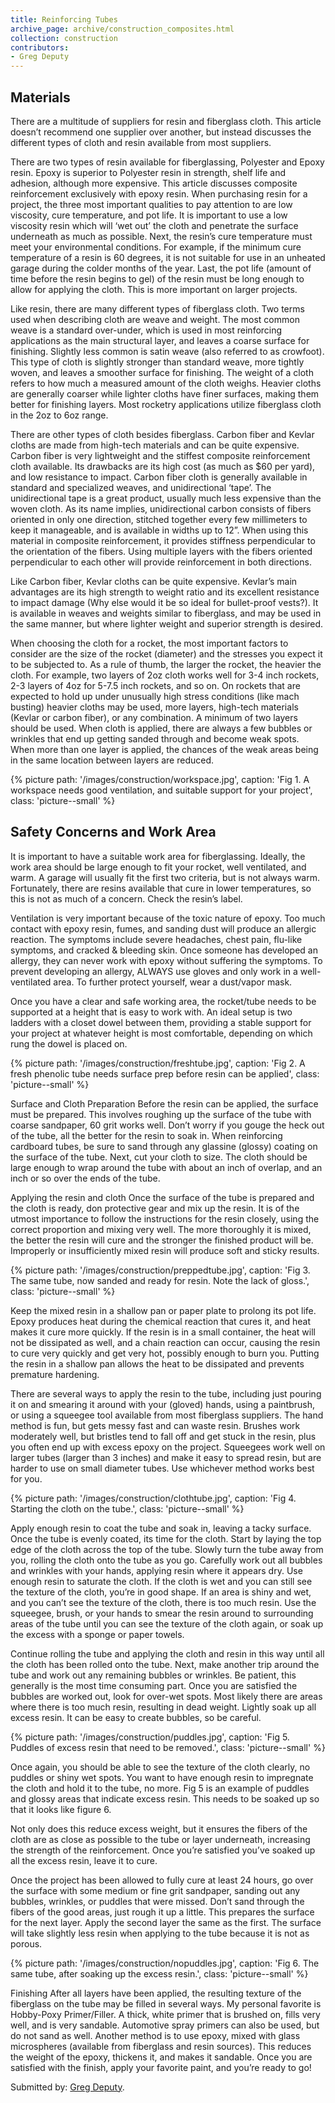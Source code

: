 ```yaml
---
title: Reinforcing Tubes
archive_page: archive/construction_composites.html
collection: construction
contributors:
- Greg Deputy
---
```

## Materials

There are a multitude of suppliers for resin and fiberglass cloth.
This article doesn’t recommend one supplier over another, but instead discusses the different types of cloth and resin available from most suppliers.

There are two types of resin available for fiberglassing, Polyester and Epoxy resin.
Epoxy is superior to Polyester resin in strength, shelf life and adhesion, although more expensive.
This article discusses composite reinforcement exclusively with epoxy resin.
When purchasing resin for a project, the three most important qualities to pay attention to are low viscosity, cure temperature, and pot life.
It is important to use a low viscosity resin which will ‘wet out’ the cloth and penetrate the surface underneath as much as possible.
Next, the resin’s cure temperature must meet your environmental conditions.
For example, if the minimum cure temperature of a resin is 60 degrees, it is not suitable for use in an unheated garage during the colder months of the year.
Last, the pot life (amount of time before the resin begins to gel) of the resin must be long enough to allow for applying the cloth.
This is more important on larger projects.

Like resin, there are many different types of fiberglass cloth.
Two terms used when describing cloth are weave and weight.
The most common weave is a standard over-under, which is used in most reinforcing applications as the main structural layer, and leaves a coarse surface for finishing.
Slightly less common is satin weave (also referred to as crowfoot).
This type of cloth is slightly stronger than standard weave, more tightly woven, and leaves a smoother surface for finishing.
The weight of a cloth refers to how much a measured amount of the cloth weighs.
Heavier cloths are generally coarser while lighter cloths have finer surfaces, making them better for finishing layers.
Most rocketry applications utilize fiberglass cloth in the 2oz to 6oz range.

There are other types of cloth besides fiberglass.
Carbon fiber and Kevlar cloths are made from high-tech materials and can be quite expensive.
Carbon fiber is very lightweight and the stiffest composite reinforcement cloth available.
Its drawbacks are its high cost (as much as $60 per yard), and low resistance to impact.
Carbon fiber cloth is generally available in standard and specialized weaves, and unidirectional ‘tape’.
The unidirectional tape is a great product, usually much less expensive than the woven cloth.
As its name implies, unidirectional carbon consists of fibers oriented in only one direction, stitched together every few millimeters to keep it manageable, and is available in widths up to 12”.
When using this material in composite reinforcement, it provides stiffness perpendicular to the orientation of the fibers.
Using multiple layers with the fibers oriented perpendicular to each other will provide reinforcement in both directions.

Like Carbon fiber, Kevlar cloths can be quite expensive.
Kevlar’s main advantages are its high strength to weight ratio and its excellent resistance to impact damage (Why else would it be so ideal for bullet-proof vests?).
It is available in weaves and weights similar to fiberglass, and may be used in the same manner, but where lighter weight and superior strength is desired.

When choosing the cloth for a rocket, the most important factors to consider are the size of the rocket (diameter) and the stresses you expect it to be subjected to.
As a rule of thumb, the larger the rocket, the heavier the cloth.
For example, two layers of 2oz cloth works well for 3-4 inch rockets, 2-3 layers of 4oz for 5-7.5 inch rockets, and so on.
On rockets that are expected to hold up under unusually high stress conditions (like mach busting) heavier cloths may be used, more layers, high-tech materials (Kevlar or carbon fiber), or any combination.
A minimum of two layers should be used. When cloth is applied, there are always a few bubbles or wrinkles that end up getting sanded through and become weak spots.
When more than one layer is applied, the chances of the weak areas being in the same location between layers are reduced.

{% picture path: '/images/construction/workspace.jpg', caption: 'Fig 1. A workspace needs good ventilation, and suitable support for your project', class: 'picture--small' %}

## Safety Concerns and Work Area

It is important to have a suitable work area for fiberglassing.
Ideally, the work area should be large enough to fit your rocket, well ventilated, and warm.
A garage will usually fit the first two criteria, but is not always warm.
Fortunately, there are resins available that cure in lower temperatures, so this is not as much of a concern.
Check the resin’s label.

Ventilation is very important because of the toxic nature of epoxy.
Too much contact with epoxy resin, fumes, and sanding dust will produce an allergic reaction.
The symptoms include severe headaches, chest pain, flu-like symptoms, and cracked & bleeding skin.
Once someone has developed an allergy, they can never work with epoxy without suffering the symptoms.
To prevent developing an allergy, ALWAYS use gloves and only work in a well-ventilated area.
To further protect yourself, wear a dust/vapor mask.

Once you have a clear and safe working area, the rocket/tube needs to be supported at a height that is easy to work with.
An ideal setup is two ladders with a closet dowel between them, providing a stable support for your project at whatever height is most comfortable, depending on which rung the dowel is placed on.

{% picture path: '/images/construction/freshtube.jpg', caption: 'Fig 2. A fresh phenolic tube needs surface prep before resin can be applied', class: 'picture--small' %}

Surface and Cloth Preparation Before the resin can be applied, the surface must be prepared.
This involves roughing up the surface of the tube with coarse sandpaper, 60 grit works well.
Don’t worry if you gouge the heck out of the tube, all the better for the resin to soak in.
When reinforcing cardboard tubes, be sure to sand through any glassine (glossy) coating on the surface of the tube.
Next, cut your cloth to size. The cloth should be large enough to wrap around the tube with about an inch of overlap, and an inch or so over the ends of the tube.

Applying the resin and cloth Once the surface of the tube is prepared and the cloth is ready, don protective gear and mix up the resin.
It is of the utmost importance to follow the instructions for the resin closely, using the correct proportion and mixing very well.
The more thoroughly it is mixed, the better the resin will cure and the stronger the finished product will be.
Improperly or insufficiently mixed resin will produce soft and sticky results.

{% picture path: '/images/construction/preppedtube.jpg', caption: 'Fig 3. The same tube, now sanded and ready for resin. Note the lack of gloss.', class: 'picture--small' %}

Keep the mixed resin in a shallow pan or paper plate to prolong its pot life.
Epoxy produces heat during the chemical reaction that cures it, and heat makes it cure more quickly.
If the resin is in a small container, the heat will not be dissipated as well, and a chain reaction can occur, causing the resin to cure very quickly and get very hot, possibly enough to burn you.
Putting the resin in a shallow pan allows the heat to be dissipated and prevents premature hardening.

There are several ways to apply the resin to the tube, including just pouring it on and smearing it around with your (gloved) hands, using a paintbrush, or using a squeegee tool available from most fiberglass suppliers.
The hand method is fun, but gets messy fast and can waste resin.
Brushes work moderately well, but bristles tend to fall off and get stuck in the resin, plus you often end up with excess epoxy on the project.
Squeegees work well on larger tubes (larger than 3 inches) and make it easy to spread resin, but are harder to use on small diameter tubes. Use whichever method works best for you.

{% picture path: '/images/construction/clothtube.jpg', caption: 'Fig 4. Starting the cloth on the tube.', class: 'picture--small' %}

Apply enough resin to coat the tube and soak in, leaving a tacky surface.
Once the tube is evenly coated, its time for the cloth.
Start by laying the top edge of the cloth across the top of the tube.
Slowly turn the tube away from you, rolling the cloth onto the tube as you go.
Carefully work out all bubbles and wrinkles with your hands, applying resin where it appears dry.
Use enough resin to saturate the cloth.
If the cloth is wet and you can still see the texture of the cloth, you’re in good shape.
If an area is shiny and wet, and you can’t see the texture of the cloth, there is too much resin.
Use the squeegee, brush, or your hands to smear the resin around to surrounding areas of the tube until you can see the texture of the cloth again, or soak up the excess with a sponge or paper towels.

Continue rolling the tube and applying the cloth and resin in this way until all the cloth has been rolled onto the tube.
Next, make another trip around the tube and work out any remaining bubbles or wrinkles.
Be patient, this generally is the most time consuming part.
Once you are satisfied the bubbles are worked out, look for over-wet spots.
Most likely there are areas where there is too much resin, resulting in dead weight.
Lightly soak up all excess resin. It can be easy to create bubbles, so be careful.

{% picture path: '/images/construction/puddles.jpg', caption: 'Fig 5. Puddles of excess resin that need to be removed.', class: 'picture--small' %}

Once again, you should be able to see the texture of the cloth clearly, no puddles or shiny wet spots.
You want to have enough resin to impregnate the cloth and hold it to the tube, no more.
Fig 5 is an example of puddles and glossy areas that indicate excess resin.
This needs to be soaked up so that it looks like figure 6.

Not only does this reduce excess weight, but it ensures the fibers of the cloth are as close as possible to the tube or layer underneath, increasing the strength of the reinforcement.
Once you’re satisfied you’ve soaked up all the excess resin, leave it to cure.

Once the project has been allowed to fully cure at least 24 hours, go over the surface with some medium or fine grit sandpaper, sanding out any bubbles, wrinkles, or puddles that were missed.
Don’t sand through the fibers of the good areas, just rough it up a little.
This prepares the surface for the next layer.
Apply the second layer the same as the first.
The surface will take slightly less resin when applying to the tube because it is not as porous.

{% picture path: '/images/construction/nopuddles.jpg', caption: 'Fig 6. The same tube, after soaking up the excess resin.', class: 'picture--small' %}

Finishing After all layers have been applied, the resulting texture of the fiberglass on the tube may be filled in several ways.
My personal favorite is Hobby-Poxy Primer/Filler.
A thick, white primer that is brushed on, fills very well, and is very sandable.
Automotive spray primers can also be used, but do not sand as well.
Another method is to use epoxy, mixed with glass microspheres (available from fiberglass and resin sources).
This reduces the weight of the epoxy, thickens it, and makes it sandable.
Once you are satisfied with the finish, apply your favorite paint, and you’re ready to go!

Submitted by: [Greg Deputy](mailto:greg@deputy.org).
